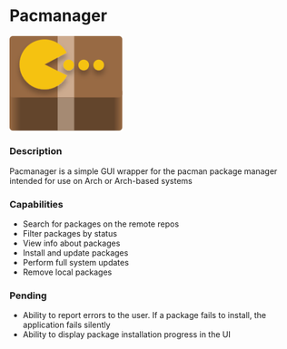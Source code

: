 # Pacmanager
<img src="logo.svg" alt="drawing" width="200"/>

### Description
Pacmanager is a simple GUI wrapper for the pacman package manager intended for use on Arch or Arch-based systems

### Capabilities
- Search for packages on the remote repos
- Filter packages by status
- View info about packages
- Install and update packages
- Perform full system updates
- Remove local packages

### Pending
- Ability to report errors to the user. If a package fails to install, the application fails silently
- Ability to display package installation progress in the UI



